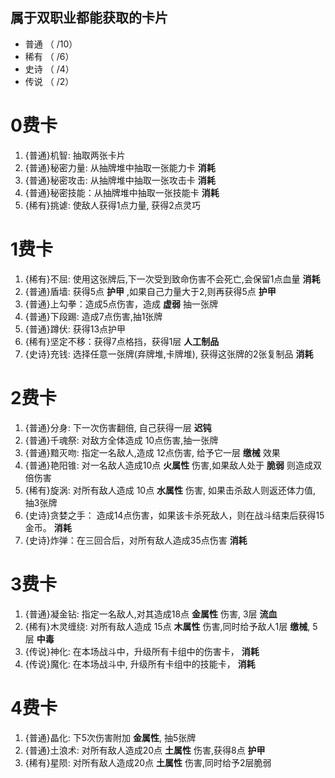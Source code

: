 ## 属于双职业都能获取的卡片


- 普通 （ /10）
- 稀有 （ /6）
- 史诗 （ /4）
- 传说 （ /2）

# 0费卡
1. {普通}机智: 抽取两张卡片
1. {普通}秘密力量: 从抽牌堆中抽取一张能力卡 __消耗__
1. {普通}秘密攻击: 从抽牌堆中抽取一张攻击卡 __消耗__
1. {普通}秘密技能：从抽牌堆中抽取一张技能卡 __消耗__
1. {稀有}挑谑: 使敌人获得1点力量, 获得2点灵巧


# 1费卡
1. {稀有}不屈: 使用这张牌后,下一次受到致命伤害不会死亡,会保留1点血量 __消耗__
1. {普通}盾墙: 获得5点 __护甲__  ,如果自己力量大于2,则再获得5点 __护甲__
1. {普通}上勾拳：造成5点伤害，造成 __虚弱__ 抽一张牌
1. {普通}下段踢: 造成7点伤害,抽1张牌
1. {普通}蹲伏: 获得13点护甲
1. {稀有}坚定不移：获得7点格挡，获得1层 __人工制品__
1. {史诗}充钱: 选择任意一张牌(弃牌堆,卡牌堆), 获得这张牌的2张复制品 __消耗__


# 2费卡
1. {普通}分身: 下一次伤害翻倍, 自己获得一层 __迟钝__ 
1. {普通}千魂祭: 对敌方全体造成 10点伤害,抽一张牌
1. {普通}黯灭吻: 指定一名敌人,造成 12点伤害, 给予它一层 __缴械__ 效果
1. {普通}艳阳锥: 对一名敌人造成10点 __火属性__ 伤害,如果敌人处于 __脆弱__ 则造成双倍伤害
1. {稀有}旋涡: 对所有敌人造成 10点 __水属性__ 伤害, 如果击杀敌人则返还体力值, 抽3张牌
1. {史诗}贪婪之手： 造成14点伤害，如果该卡杀死敌人，则在战斗结束后获得15金币。 __消耗__
1. {史诗}炸弹：在三回合后，对所有敌人造成35点伤害 __消耗__


# 3费卡
1. {普通}凝金钻: 指定一名敌人,对其造成18点 __金属性__ 伤害, 3层 __流血__
1. {稀有}木灵缠绕: 对所有敌人造成 15点 __木属性__ 伤害,同时给予敌人1层 __缴械__, 5层 __中毒__ 
1. {传说}神化: 在本场战斗中，升级所有卡组中的伤害卡， __消耗__
1. {传说}魔化: 在本场战斗中, 升级所有卡组中的技能卡， __消耗__

# 4费卡
1. {普通}晶化: 下5次伤害附加 __金属性__, 抽5张牌
1. {普通}土浪术: 对所有敌人造成20点 __土属性__ 伤害,获得8点 __护甲__
1. {稀有}星陨: 对所有敌人造成20点 __土属性__ 伤害,同时给予2层脆弱
